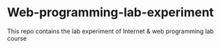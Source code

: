 # Web-programming-lab-experiment
This repo contains the lab experiment of Internet & web programming lab course 
